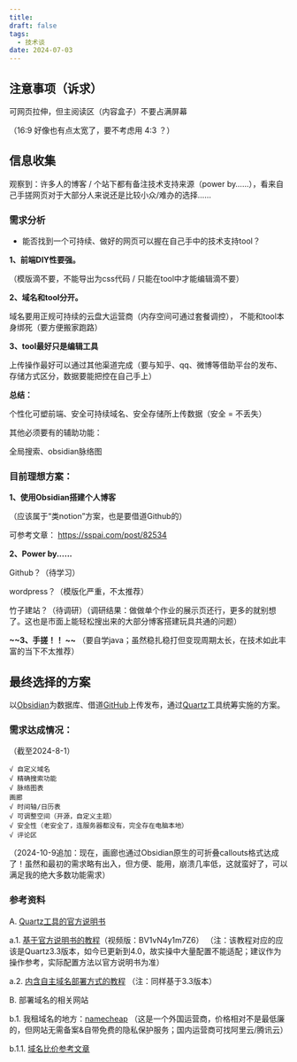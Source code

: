 ```yaml
---
title: 
draft: false
tags:
  - 技术谈
date: 2024-07-03
---
```

 
## 注意事项（诉求）

可网页拉伸，但主阅读区（内容盒子）不要占满屏幕

（16:9 好像也有点太宽了，要不考虑用 4:3 ？）

## 信息收集

观察到：许多人的博客 / 个站下都有备注技术支持来源（power by……），看来自己手搓网页对于大部分人来说还是比较小众/难办的选择……

### 需求分析
- 能否找到一个可持续、做好的网页可以握在自己手中的技术支持tool？

**1、前端DIY性要强。**

（模版滴不要，不能导出为css代码 / 只能在tool中才能编辑滴不要）

**2、域名和tool分开。**

域名要用正规可持续的云盘大运营商（内存空间可通过套餐调控），
不能和tool本身绑死（要方便搬家跑路）

**3、tool最好只是编辑工具**

上传操作最好可以通过其他渠道完成（要与知乎、qq、微博等借助平台的发布、存储方式区分，数据要能把控在自己手上）

**总结：**

个性化可塑前端、安全可持续域名、安全存储所上传数据（安全 = 不丢失）

其他必须要有的辅助功能：

全局搜索、obsidian脉络图

### 目前理想方案：

**1、使用Obsidian搭建个人博客**

（应该属于“类notion”方案，也是要借道Github的）

可参考文章：
https://sspai.com/post/82534

**2、Power by......**

Github？（待学习）

wordpress？（模版化严重，不太推荐）

竹子建站？（待调研）（调研结果：做做单个作业的展示页还行，更多的就别想了。这也是市面上能轻松搜出来的大部分博客搭建玩具共通的问题）

**~~3、手搓！！
~~**
（要自学java；虽然稳扎稳打但变现周期太长，在技术如此丰富的当下不太推荐）


## 最终选择的方案
以[Obsidian](https://obsidian.md)为数据库、借道[GitHub](https://github.com/jackyzha0/quartz)上传发布，通过[Quartz](https://cmbill.github.io/quartz-doc-cn/)工具统筹实施的方案。


### 需求达成情况：
（截至2024-8-1）

	√ 自定义域名 
	√ 精确搜索功能
	√ 脉络图表
	画廊
	√ 时间轴/日历表
	√ 可调整空间（开源，自定义主题）
	√ 安全性（老安全了，连服务器都没有，完全存在电脑本地）
	√ 评论区

（2024-10-9追加：现在，画廊也通过Obsidian原生的可折叠callouts格式达成了！虽然和最初的需求略有出入，但方便、能用，崩溃几率低，这就蛮好了，可以满足我的绝大多数功能需求）
### 参考资料

A. [Quartz工具的官方说明书](https://cmbill.github.io/quartz-doc-cn/setting-up-your-GitHub-repository)

a.1. [基于官方说明书的教程](https://skedush.xyz/生存/博客搭建/0成本搭建基于github-actions+obsidian+quartz的持续化集成博客最佳实践)（视频版：BV1vN4y1m7Z6）
（注：该教程对应的应该是Quartz3.3版本，如今已更新到4.0，故实操中大量配置不能适配；建议作为操作参考，实际配置方法以官方说明书为准）

a.2. [内含自主域名部署方式的教程](https://blog.wssh.trade/posts/obsidian-quartz/)
（注：同样基于3.3版本）


B. 部署域名的相关网站

b.1. 我租域名的地方：[namecheap](https://www.namecheap.com/myaccount/login/?ReturnUrl=%2fdomains%2fdomaincontrolpanel%2fetongsland.com%2fadvancedns)
（这是一个外国运营商，价格相对不是最低廉的，但网站无需备案&自带免费的隐私保护服务；国内运营商可找阿里云/腾讯云）

b.1.1. [域名比价参考文章](https://zhuanlan.zhihu.com/p/96886767)
